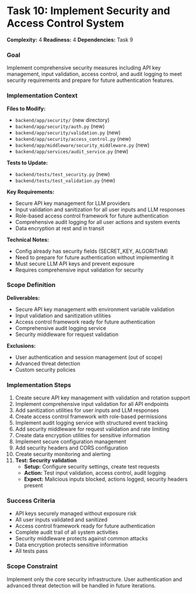 # Task 10: Implement Security and Access Control System

**Complexity:** 4
**Readiness:** 4
**Dependencies:** Task 9

### Goal

Implement comprehensive security measures including API key management, input validation, access control, and audit logging to meet security requirements and prepare for future authentication features.

### Implementation Context

**Files to Modify:**

- `backend/app/security/` (new directory)
- `backend/app/security/auth.py` (new)
- `backend/app/security/validation.py` (new)
- `backend/app/security/access_control.py` (new)
- `backend/app/middleware/security_middleware.py` (new)
- `backend/app/services/audit_service.py` (new)

**Tests to Update:**

- `backend/tests/test_security.py` (new)
- `backend/tests/test_validation.py` (new)

**Key Requirements:**

- Secure API key management for LLM providers
- Input validation and sanitization for all user inputs and LLM responses
- Role-based access control framework for future authentication
- Comprehensive audit logging for all user actions and system events
- Data encryption at rest and in transit

**Technical Notes:**

- Config already has security fields (SECRET_KEY, ALGORITHM)
- Need to prepare for future authentication without implementing it
- Must secure LLM API keys and prevent exposure
- Requires comprehensive input validation for security

### Scope Definition

**Deliverables:**

- Secure API key management with environment variable validation
- Input validation and sanitization utilities
- Access control framework ready for future authentication
- Comprehensive audit logging service
- Security middleware for request validation

**Exclusions:**

- User authentication and session management (out of scope)
- Advanced threat detection
- Custom security policies

### Implementation Steps

1. Create secure API key management with validation and rotation support
2. Implement comprehensive input validation for all API endpoints
3. Add sanitization utilities for user inputs and LLM responses
4. Create access control framework with role-based permissions
5. Implement audit logging service with structured event tracking
6. Add security middleware for request validation and rate limiting
7. Create data encryption utilities for sensitive information
8. Implement secure configuration management
9. Add security headers and CORS configuration
10. Create security monitoring and alerting
11. **Test: Security validation**
    - **Setup:** Configure security settings, create test requests
    - **Action:** Test input validation, access control, audit logging
    - **Expect:** Malicious inputs blocked, actions logged, security headers present

### Success Criteria

- API keys securely managed without exposure risk
- All user inputs validated and sanitized
- Access control framework ready for future authentication
- Complete audit trail of all system activities
- Security middleware protects against common attacks
- Data encryption protects sensitive information
- All tests pass

### Scope Constraint

Implement only the core security infrastructure. User authentication and advanced threat detection will be handled in future iterations.
